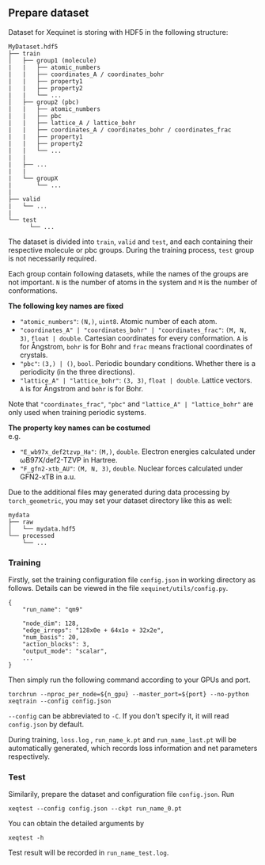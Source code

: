 ## Prepare dataset
Dataset for Xequinet is storing with HDF5 in the following structure:
```
MyDataset.hdf5
├── train
│   ├── group1 (molecule)
|   |   ├── atomic_numbers
|   |   ├── coordinates_A / coordinates_bohr
|   |   ├── property1
|   |   ├── property2
|   |   └── ...
│   ├── group2 (pbc)
|   |   ├── atomic_numbers
|   |   ├── pbc
|   |   ├── lattice_A / lattice_bohr
|   |   ├── coordinates_A / coordinates_bohr / coordinates_frac
|   |   ├── property1
|   |   ├── property2
|   |   └── ...
|   |
|   ├── ...
|   |
|   └── groupX
|       └── ...
|
├── valid
|   └── ...
|
└── test
      └── ...
```
The dataset is divided into `train`, `valid` and `test`, and each containing their respective molecule or pbc groups. During the training process, `test` group is not necessarily required.

Each group contain following datasets, while the names of the groups are not important. `N` is the number of atoms in the system and `M` is the number of conformations.

**The following key names are fixed**
- `"atomic_numbers"`: `(N,)`, `uint8`. Atomic number of each atom.
- `"coordinates_A" | "coordinates_bohr" | "coordinates_frac"`: `(M, N, 3)`, `float | double`. Cartesian coordinates for every conformation. `A` is for Ångstrom, `bohr` is for Bohr and `frac` means fractional coordinates of crystals.
- `"pbc"`: `(3,) | ()`, `bool`. Periodic boundary conditions. Whether there is a periodicity (in the three directions).
- `"lattice_A" | "lattice_bohr"`: `(3, 3)`, `float | double`. Lattice vectors. `A` is for Ångstrom and `bohr` is for Bohr.

Note that `"coordinates_frac"`, `"pbc"` and `"lattice_A" | "lattice_bohr"` are only used when training periodic systems.

**The property key names can be costumed**<br>
e.g.
- `"E_wb97x_def2tzvp_Ha"`: `(M,)`, `double`. Electron energies calculated under ωB97X/def2-TZVP in Hartree.
- `"F_gfn2-xtb_AU"`: `(M, N, 3)`, `double`. Nuclear forces calculated under GFN2-xTB in a.u.

Due to the additional files may generated during data processing by `torch_geometric`, you may set your dataset directory like this as well:
```
mydata
├── raw
│   └── mydata.hdf5
└── processed
    └── ...
```

### Training
Firstly, set the training configuration file `config.json` in working directory as follows. Details can be viewed in the file `xequinet/utils/config.py`.
```
{
    "run_name": "qm9"

    "node_dim": 128,
    "edge_irreps": "128x0e + 64x1o + 32x2e",
    "num_basis": 20,
    "action_blocks": 3,
    "output_mode": "scalar",
    ...
}
```
Then simply run the following command according to your GPUs and port.
```
torchrun --nproc_per_node=${n_gpu} --master_port=${port} --no-python xeqtrain --config config.json
```
`--config` can be abbreviated to `-C`. If you don't specify it, it will read `config.json` by default.

During training, `loss.log` , `run_name_k.pt` and `run_name_last.pt` will be automatically generated, which records loss information and net parameters respectively.

### Test
Similarily, prepare the dataset and configuration file `config.json`. Run
```
xeqtest --config config.json --ckpt run_name_0.pt
```
You can obtain the detailed arguments by
```
xeqtest -h
```
Test result will be recorded in `run_name_test.log`.